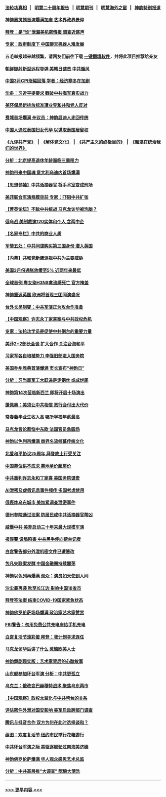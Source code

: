 #### [法轮功真相](https://github.com/gfw-breaker/truth/blob/master/README.md?t=0) &nbsp;&nbsp;|&nbsp;&nbsp; [明慧二十周年报告](https://github.com/gfw-breaker/mh-reports/blob/master/README.md?t=0) &nbsp;&nbsp;|&nbsp;&nbsp;[明慧期刊](https://github.com/gfw-breaker/mh-qikan) &nbsp;&nbsp;|&nbsp;&nbsp; [明慧海外之窗](https://github.com/gfw-breaker/mh-news/blob/master/README.md?t=0) &nbsp;&nbsp;|&nbsp;&nbsp; [神韵特别报道](https://github.com/gfw-breaker/mh-news/blob/master/shenyun.md?t=0)
#### [神韵惠灵顿首演爆满加座 艺术界政界景仰](../pages/nf4514/n13972253.md?t=04141543) 
#### [拜登：是“谁”泄漏美机密情报 调查近尾声](../pages/nf4514/n13972225.md?t=04141543) 
#### [专家：政审制度下 中国聊天机器人难发展](../pages/nf4514/n13971854.md?t=04141543) 
#### 五毛举报越来越频繁，请网友们前往下载 [一键翻墙软件](https://github.com/gfw-breaker/ssr-accounts)，并将此项目推荐给亲友
#### [朝鲜疑射新型远程导弹 美韩日谴责 中共煽风](../pages/nf4514/n13971982.md?t=04141543) 
#### [中国3月CPI涨幅回落 学者：经济寒冬在加剧](../pages/nf4514/n13971725.md?t=04141543) 
#### [沈舟：习近平提要求 戳破中共海军真实战力](../pages/nf4514/n13971592.md?t=04141543) 
#### [美环保局新排放标准遭业界和共和党人反对](../pages/nf4514/n13971731.md?t=04141543) 
#### [费城首场爆满 州议员：神韵启迪人走回传统](../pages/nf4514/n13971728.md?t=04141543) 
#### [中国人通过泰国妇女代孕 以谋取泰国居留权](../pages/nf4514/n13971730.md?t=04141543) 
#### [《九评共产党》](https://github.com/begood0513/9ping.md/blob/master/README.md) &nbsp;|&nbsp; [《解体党文化》](../../../../jtdwh.md/blob/master/README.md)  &nbsp;|&nbsp; [《共产主义的终极目的》](../../../../gczydzjmd.md/blob/master/README.md) &nbsp;|&nbsp; [《魔鬼在统治我们的世界》](../../../../mgztzwmdsj.md/blob/master/README.md) 
#### [分析：北京提高退休年龄面临三重阻力](../pages/nf4514/n13971474.md?t=04141543) 
#### [神韵带来中国魂 意大利乌迪内首场爆满](../pages/nf4514/n13971664.md?t=04141543) 
#### [【思想领袖】中共活摘器官 将手术室变成刑场](../pages/nf4514/n13944569.md?t=04141543) 
#### [美菲联合军演规模空前 专家：吓阻中共扩张](../pages/nf4514/n13971467.md?t=04141543) 
#### [【菁英论坛】不敌中共统战 马克龙访华被洗脑？](../pages/nf4514/n13971448.md?t=04141543) 
#### [俄乌战 美制裁逾120实体和个人 含两中企](../pages/nf4514/n13971446.md?t=04141543) 
#### [【名家专栏】中共的商业人质](../pages/nf4514/n13969678.md?t=04141543) 
#### [军情五处：中共间谍购买第三国身份 潜入英国](../pages/nf4514/n13971432.md?t=04141543) 
#### [【内幕】共和党新鹰派视中共为主要威胁](../pages/nf4514/n13971419.md?t=04141543) 
#### [美国3月份通胀放缓至5% 近两年来最低](../pages/nf4514/n13971380.md?t=04141543) 
#### [全球首例 粤女染H3N8禽流感死亡 官方掩盖](../pages/nf4514/n13970852.md?t=04141543) 
#### [神韵重返英国 欧洲将首现三团同演盛况](../pages/nf4514/n13971373.md?t=04141543) 
#### [台外长吴钊燮：中共军演正为攻台作准备](../pages/nf4514/n13971176.md?t=04141543) 
#### [【中国观察】许志永丁家喜案与中共政权危机](../pages/nf4514/n13971140.md?t=04141543) 
#### [专家：法轮功学员是促使中共倒台的重要力量](../pages/nf4514/n13971406.md?t=04141543) 
#### [美菲2+2部长会谈 扩大合作 关注台海和平](../pages/nf4514/n13971089.md?t=04141543) 
#### [习家军各自培植势力 李强旧部进入国务院](../pages/nf4514/n13970861.md?t=04141543) 
#### [美国乔州雅典首演爆满 市长宣布“神韵日”](../pages/nf4514/n13971190.md?t=04141543) 
#### [分析：习当局军工大跃进是走钢丝 或成烂尾](../pages/nf4514/n13970620.md?t=04141543) 
#### [神韵第14次莅临新西兰 即将开启十场演出](../pages/nf4514/n13970943.md?t=04141543) 
#### [蓬佩奥：美须让中共相信 恶行会付出大代价](../pages/nf4514/n13970850.md?t=04141543) 
#### [常春藤毕业生收入高 哪所学校年薪最高](../pages/nf4514/n13970686.md?t=04141543) 
#### [马克龙言论惹恼中东欧 法国官员急圆场](../pages/nf4514/n13970717.md?t=04141543) 
#### [神韵以色列再爆满 商界名流倾慕传统文化](../pages/nf4514/n13970779.md?t=04141543) 
#### [北爱和平协议25周年 拜登故土行受关注](../pages/nf4514/n13970532.md?t=04141543) 
#### [中国墓位供不应求 墓地单价超房价](../pages/nf4514/n13969889.md?t=04141543) 
#### [中共重判许志永和丁家喜 美国务院谴责](../pages/nf4514/n13970667.md?t=04141543) 
#### [AI泄密及虚假讯息事件频传 多国考虑禁用](../pages/nf4514/n13970665.md?t=04141543) 
#### [俄轰炸乌东城市 美加紧调查泄密事件](../pages/nf4514/n13970533.md?t=04141543) 
#### [德州参院通过法案 防居民成中共活摘器官帮凶](../pages/nf4514/n13970463.md?t=04141543) 
#### [威慑中共 美菲启动三十年来最大规模军演](../pages/nf4514/n13970319.md?t=04141543) 
#### [报假警 设局陷害 中共黑手伸向荷兰记者](../pages/nf4514/n13970125.md?t=04141543) 
#### [白宫警告部分外泄机密文件已遭篡改](../pages/nf4514/n13970184.md?t=04141543) 
#### [包凡失联案发酵 中国金融圈持续震荡](../pages/nf4514/n13970306.md?t=04141543) 
#### [神韵以色列再爆满 观众：演员如天使到人间](../pages/nf4514/n13970238.md?t=04141543) 
#### [沙尘暴再袭 吹至长江边 影响中国18省市](../pages/nf4514/n13970109.md?t=04141543) 
#### [拜登签法案 结束COVID-19国家紧急状态](../pages/nf4514/n13970104.md?t=04141543) 
#### [神韵佛罗伦萨场场爆满 政治家艺术家赞赏](../pages/nf4514/n13970180.md?t=04141543) 
#### [FBI警告：勿用免费公共充电座给手机充电](../pages/nf4514/n13969957.md?t=04141543) 
#### [白宫复活节滚彩蛋 拜登：我计划寻求连任](../pages/nf4514/n13969888.md?t=04141543) 
#### [马克龙访华后讲了什么 惹恼欧美人士](../pages/nf4514/n13969877.md?t=04141543) 
#### [神韵舞剧现实版：艺术家背后的心酸故事](../pages/nf4514/n13968343.md?t=04141543) 
#### [山东舰参加环台军演 分析：中共更孤立](../pages/nf4514/n13969834.md?t=04141543) 
#### [乌克兰：俄改变巴赫穆特战术 聚焦乌东两市](../pages/nf4514/n13969705.md?t=04141543) 
#### [【中国观察】政权太监化与中共垮台的关系](../pages/nf4514/n13969691.md?t=04141543) 
#### [评估密件外泄对国安影响 美军启动跨部门调查](../pages/nf4514/n13969352.md?t=04141543) 
#### [腾讯与抖音合作 双方为何在此时选择谈和？](../pages/nf4514/n13969457.md?t=04141543) 
#### [组图：欢度复活节 纽约市民举行花帽游行](../pages/nf4514/n13969117.md?t=04141543) 
#### [中共环台军演之际 美驱逐舰驶过南海美济礁](../pages/nf4514/n13969324.md?t=04141543) 
#### [神韵佛罗伦萨爆满 华人观众感恩艺术总监](../pages/nf4514/n13969447.md?t=04141543) 
#### [分析：中共高层推“大调查” 酝酿大清洗](../pages/nf4514/n13969255.md?t=04141543) 

----
#### [ >>> 更早内容 <<< ](../indexes/nf4514-earlier.md)
